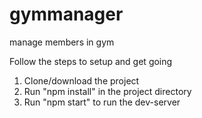 # gymmanager
manage members in gym

Follow the steps to setup and get going 
1. Clone/download the project
2. Run "npm install" in the project directory
3. Run "npm start" to run the dev-server
